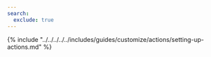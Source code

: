 ```yaml
---
search:
  exclude: true
---
```



{% include "../../../../../includes/guides/customize/actions/setting-up-actions.md" %}